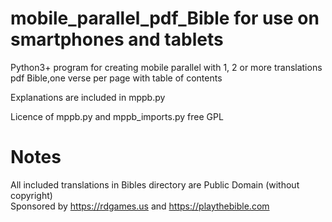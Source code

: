 # mobile_parallel_pdf_Bible for use on smartphones and tablets  
Python3+ program for creating mobile parallel with 1, 2 or more translations pdf Bible,one verse per page with table of contents  
  
Explanations are included in mppb.py  
  
Licence of mppb.py and mppb_imports.py free GPL
  
# Notes  
All included translations in Bibles directory are Public Domain (without copyright)  
Sponsored by https://rdgames.us and https://playthebible.com  
  


